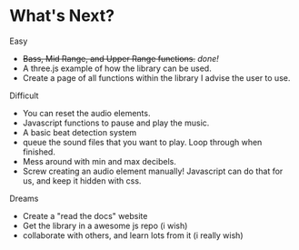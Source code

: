 # What's Next?
Easy
+ ~~Bass, Mid Range, and Upper Range functions.~~ *done!*
+ A three.js example of how the library can be used.
+ Create a page of all functions within the library I advise the user to use.

Difficult
+ You can reset the audio elements.
+ Javascript functions to pause and play the music.
+ A basic beat detection system
+ queue the sound files that you want to play. Loop through when finished.
+ Mess around with min and max decibels.
+ Screw creating an audio element manually! Javascript can do that for us, and keep it hidden with css.

Dreams
+ Create a "read the docs" website
+ Get the library in a awesome js repo (i wish)
+ collaborate with others, and learn lots from it (i really wish)
